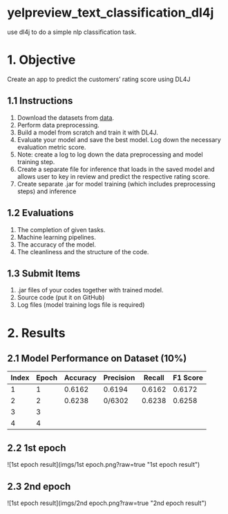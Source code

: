 # yelpreview_text_classification_dl4j
use dl4j to do a simple nlp classification task.

# 1. Objective
Create an app to predict the customers’ rating score using DL4J

## 1.1 Instructions

1. Download the datasets from [data](https://s3.amazonaws.com/fast-ai-nlp/yelp_review_full_csv.tgz).
2. Perform data preprocessing.
3. Build a model from scratch and train it with DL4J.
4. Evaluate your model and save the best model. Log down the necessary evaluation
metric score.
5. Note: create a log to log down the data preprocessing and model training step.
6. Create a separate file for inference that loads in the saved model and allows user to key
in review and predict the respective rating score.
7. Create separate .jar for model training (which includes preprocessing steps) and
inference

## 1.2 Evaluations

1. The completion of given tasks.
2. Machine learning pipelines.
3. The accuracy of the model.
4. The cleanliness and the structure of the code.

## 1.3 Submit Items
1. .jar files of your codes together with trained model.
2. Source code (put it on GitHub)
3. Log files (model training logs file is required)

# 2. Results
## 2.1 Model Performance on Dataset (10%)
|  Index   | Epoch  | Accuracy  | Precision  | Recall | F1 Score |
|  ----  | ----  | ----  | ----  | ----  | ----  |
| 1  | 1 | 0.6162  | 0.6194 | 0.6162  | 0.6172 |
| 2  | 2 | 0.6238  | 0/6302 | 0.6238  | 0.6258 |
| 3  | 3 |   |  |   |  |
| 4  | 4 |   |  |   |  |

## 2.2 1st epoch
![1st epoch result](imgs/1st epoch.png?raw=true "1st epoch result") 

## 2.3 2nd epoch
![1st epoch result](imgs/2nd epoch.png?raw=true "2nd epoch result")  